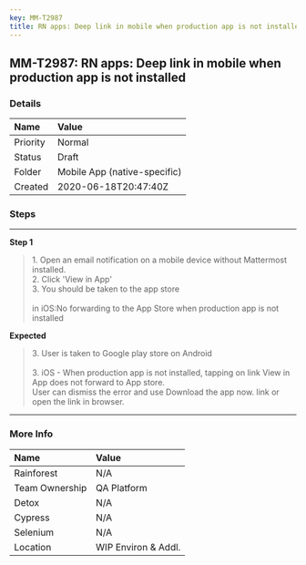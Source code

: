 ```yaml
---
key: MM-T2987
title: RN apps: Deep link in mobile when production app is not installed
---
```


## MM-T2987: RN apps: Deep link in mobile when production app is not installed

### Details

| Name     | Value                        |
| :------- | :--------------------------- |
| Priority | Normal                       |
| Status   | Draft                        |
| Folder   | Mobile App (native-specific) |
| Created  | 2020-06-18T20:47:40Z         |

### Steps

<hr/>

**Step 1**

> <article>1. Open an email notification on a mobile device without Mattermost installed.<br />2. Click 'View in App'<br />3. You should be taken to the app store<br /><br />in iOS:No forwarding to the App Store when production app is not installed</article>

**Expected**

> <article>3. User is taken to Google play store on Android<br /><br />3. iOS - When production app is not installed, tapping on link View in App does not forward to App store.<br />User can dismiss the error and use Download the app now. link or open the link in browser.</article>

<hr/>

### More Info

| Name           | Value               |
| :------------- | :------------------ |
| Rainforest     | N/A                 |
| Team Ownership | QA Platform         |
| Detox          | N/A                 |
| Cypress        | N/A                 |
| Selenium       | N/A                 |
| Location       | WIP Environ & Addl. |
